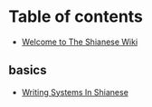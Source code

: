 # Table of contents

* [Welcome to The Shianese Wiki](README.md)

## basics

* [Writing Systems In Shianese](basics/writing-systems-in-shianese.md)
